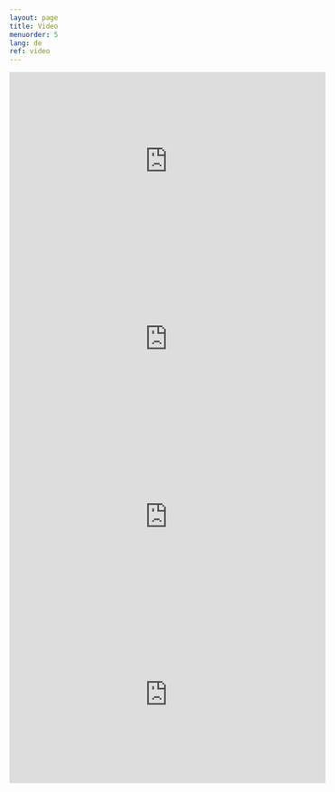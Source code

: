 ```yaml
---
layout: page
title: Video
menuorder: 5
lang: de
ref: video
---
```

<iframe width="560" height="315" src="https://www.youtube.com/embed/ryRgDhy5AQs?rel=0" frameborder="0" allowfullscreen></iframe>

<iframe width="560" height="315" src="https://www.youtube.com/embed/46xPpgWngA8?rel=0" frameborder="0" allowfullscreen></iframe>

<iframe width="560" height="315" src="https://www.youtube.com/embed/gO-LdTHOQiM?rel=0" frameborder="0" allowfullscreen></iframe>

<iframe width="560" height="315" src="https://www.youtube.com/embed/llheTtfspfc?rel=0" frameborder="0" allowfullscreen></iframe>




